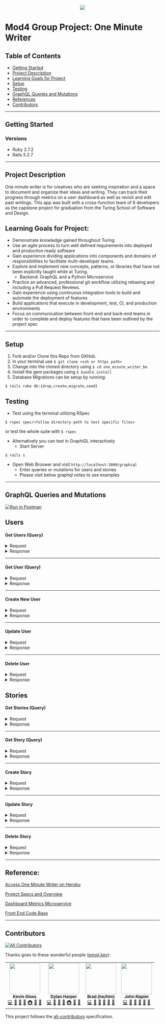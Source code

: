 <p align="center">
  <img src="https://user-images.githubusercontent.com/88853324/161361762-58350194-9b14-47b0-afc2-48632ef04d51.png">
</p>

# Mod4 Group Project: One Minute Writer

## Table of Contents
- <a href="#getting-started">Getting Started</a>
- <a href="#project-description">Project Description</a>
- <a href="#learning-goals-for-project">Learning Goals for Project</a>
- <a href="#setup">Setup</a>
- <a href="#testing">Testing</a>
- <a href="#graphql-queries-and-mutations">GraphQL Queries and Mutations</a>
- <a href="#reference">References</a>
- <a href="#contributors">Contributors</a>

----------

## Getting Started

### Versions

- Ruby 2.7.2
- Rails 5.2.7

----------

## Project Description

One minute writer is for creatives who are seeking inspiration and a space to document and organize their ideas and writing. They can track their progress through metrics on a user dashboard as well as revisit and edit past writings. This app was built with a cross-function team of 8 developers as the capstone project for graduation from the Turing School of Software and Design.

## Learning Goals for Project:

- Demonstrate knowledge gained throughout Turing
- Use an agile process to turn well defined requirements into deployed and production ready software
- Gain experience dividing applications into components and domains of responsibilities to facilitate multi-developer teams.
- Explore and implement new concepts, patterns, or libraries that have not been explicitly taught while at Turing.
  - Backend: GraphQL and a Python Microservice
- Practice an advanced, professional git workflow utilizing rebasing and including a Pull Request Reviews.
- Gain experience using continuous integration tools to build and automate the deployment of features
- Build applications that execute in development, test, CI, and production environments
- Focus on communication between front-end and back-end teams in order to complete and deploy features that have been outlined by the project spec

----------
## Setup
1. Fork and/or Clone this Repo from GitHub.
2. In your terminal use `$ git clone <ssh or https path>`
3. Change into the cloned directory using `$ cd one_minute_writer_be`
4. Install the gem packages using `$ bundle install`
5. Database Migrations can be setup by running:
```shell
$ rails rake db:{drop,create,migrate,seed}
```

## Testing
 - Test using the terminal utilizing RSpec
 ```shell
 $ rspec spec/<follow directory path to test specific files>
 ```
   or test the whole suite with `$ rspec`
- Alternatively you can test in GraphiQL interactively
  - Start Server
```shell
$ rails s
```
 - Open Web Broswer and visit `http://localhost:3000/graphiql`
   - Enter queries or mutations for users and stories
   - Please visit below graphql notes to see examples
----------
   
## GraphQL Queries and Mutations

[![Run in Postman](https://run.pstmn.io/button.svg)](https://god.postman.co/run-collection/307390ae3be7c540177e?action=collection%2Fimport)

## Users

#### Get Users (Query)

<details>
  <summary> Request </summary>

Returns a list of user objects:
  
```graphql
query {
  fetchUsers {
    id
    username
    email
  }
}
```
</details>
  
<details>
  <summary> Response </summary>

```graphql
 {
  "data": {
    "fetchUsers": [
      {
        "id": "7",
        "username": "Bob Ward",
        "email": "bob@athens.com"
      },
      {
        "id": "6",
        "username": "Johnathan",
        "email": "j@gmail.com"
      }, ...
    ]
  }
}
```
</details>

---

#### Get User (Query)

<details>
  <summary> Request </summary>

Returns a single user object:
  
```graphql
query {
  fetchUser(id: 1) {
    id
    username
    email
    stories {
      id
      title
      word
    }
  }
}
```
</details>
  
<details>
  <summary> Response </summary>

```graphql
 {
  "data": {
    "fetchUser": {
      "id": "1",
      "username": "Solon",
      "email": "rodolfo.schoen@runte.com",
      "stories": [
        {
          "id": "1",
          "title": "Blood's a Rover",
          "word": "aut"
        },...
      ]
    }
  }
}
```
</details>

---

#### Create New User

<details>
  <summary> Request </summary>

Persists a single user's information to the database:
  
```graphql
mutation {
  createUser(input:
    { username: "Lassie", email: "sillyboy@inwell.com" } ) {
  	user {
    	username
    	email
    }
  }
}
```
</details>
  
<details>
  <summary> Response </summary>

```graphql
{
  "data": {
    "createUser": {
      "user": {
        "username": "Lassie",
        "email": "sillyboy@inwell.com"
      }
    }
  }
}
```
</details>

---

#### Update User

<details>
  <summary> Request </summary>

Updates a user's information:
  
```graphql
mutation {
  updateUser(
    input: {
      id: "1",
      username: "Bob Lee Swagger",
      email: "blees@gmail.com"
    }
  ) {
      user {
        username
        id
        email
      }
    }
}
```
</details>
  
<details>
  <summary> Response </summary>

```graphql
{
  "data": {
    "updateUser": {
      "user": {
        "username": "Bob Lee Swagger",
        "id": "1",
        "email": "blees@gmail.com"
      }
    }
  }
}
```
</details>

---

#### Delete User

<details>
  <summary> Request </summary>

Deletes a user from the database:
  
```graphql
mutation {
        deleteUser(
          input: {
            id: "3",
          }
        ) { user {
            username
          }
        }
      }
```
</details>
  
<details>
  <summary> Response </summary>

```graphql
{
  "data": {
    "deleteUser": {
      "user": {
        "username": "Galen"
      }
    }
  }
}
```
</details>

## Stories

#### Get Stories (Query)

<details>
  <summary> Request </summary>

Returns a list of story objects:
  
```graphql
query {
  fetchStories {
    id
    title
    word
  }
}
```
</details>
  
<details>
  <summary> Response </summary>

```graphql
  {
  "data": {
    "fetchStories": [
      {
        "id": "10",
        "title": "expedita",
        "word": "saepe"
      },
      {
        "id": "9",
        "title": "earum",
        "word": "qui"
      }, ...
    ]
  }
}
```
</details>

---

#### Get Story (Query)

<details>
  <summary> Request </summary>

Returns a single story objects:
  
```graphql
query {
  fetchStory(id: 1)
  {
    id
    title
    word
    bodyText
    image
    sound
    totalTimeInSeconds
    createdAt
    updatedAt
  }
}
```
</details>
  
<details>
  <summary> Response </summary>

```graphql
{
  "data": {
    "fetchStory": {
      "id": "1",
      "title": "The Doors of Perception",
      "word": "sed",
      "bodyText": "Dolores pariatur ea. Et ut omnis. Quia sequi autem. Ad deserunt ratione.",
      "image": {
        "author": "Archimedes",
        "download_url": "http://mertz.io/romelia"
      },
      "sound": {
        "src": "http://walker.org/amber.waters",
        "title": "odit"
      },
      "totalTimeInSeconds": 298,
      "createdAt": "2022-04-04T19:40:36Z",
      "updatedAt": "2022-04-04T19:40:36Z"
    }
  }
}
```
</details>

---

#### Create Story

<details>
  <summary> Request </summary>

Persists a single story object to the databse:
  
```graphql
mutation {
  createStory(input:
    { userId: 1, title: "Thoughts", bodyText: "hello world", word: "test", image: {author: "william", download_url: "http:test_url.com"}, sound: {title: "denver skyline", src: "http:beautifuldenver.com"}, totalTimeInSeconds: 120 } ) {
  	story {
    	title
    	bodyText
      word
      image
      sound
      totalTimeInSeconds
      createdAt
      updatedAt
    }
  }
}
```
</details>
  
<details>
  <summary> Response </summary>

```graphql
 {
   "data": {
     "createStory": {
       "story": {
         "title": "Thoughts",
         "bodyText": "hello world",
         "word": "test",
         "image": {
           "author": "william",
           "download_url": "http:test_url.com"
         },
         "sound": {
           "title": "denver skyline",
           "src": "http:beautifuldenver.com"
         },
         "totalTimeInSeconds": 120,
         "createdAt": "2022-04-04T17:36:45Z",
         "updatedAt": "2022-04-04T17:36:45Z"
       }
     }
   }
 }
```
</details>

---

#### Update Story

<details>
  <summary> Request </summary>

Update story attributes in database:
  
```graphql
mutation {
  updateStory(
    input: {
      id: 1,
      title: "New Title",
      bodyText: "New Text",
      image: { author: "Andrew", download_url: "http://test_url.com" },
      word: "Update",
      sound: { src: "http://sound_url.com", title: "Jumping Cat" },
      totalTimeInSeconds: 5000
    }
  )
  {
    story {
      id
      title
      bodyText
      image
      word
      sound
      totalTimeInSeconds
      createdAt
      updatedAt
    }
  }
}
```
</details>
  
<details>
  <summary> Response </summary>

```graphql
{
    "data": {
        "updateStory": {
            "story": {
                "title": "test",
                "bodyText": "new body text",
                "word": "example",
                "image": "example",
                "sound": "example",
                "totalTimeInSeconds": 120
            }
        }
    }
}
```
</details>

---

#### Delete Story

<details>
  <summary> Request </summary>

Remove story object from database:
  
```graphql
mutation {
  deleteStory(input:
    { id: 14 } ) {
  	story {
    	title
    	bodyText
    }
  }
}
```
</details>
  
<details>
  <summary> Response </summary>

```graphql
{
    "data": {
        "deleteStory": {
            "story": {
                "title": "y",
                "bodyText": "x"
            }
        }
    }
}
```
</details>

----------

## Reference:

[Access One Minute Writer on Heroku](https://one-minute-writer.herokuapp.com/)



[Project Specs and Overview](https://mod4.turing.edu/projects/capstone/expectations.html)

[Dashboard Metrics Microservice](https://github.com/one-minute-writer/one_minute_writer_dashboard)

[Front End Code Base](https://github.com/one-minute-writer/one_minute_writer_dashboard)

----------

## Contributors
<!-- ALL-CONTRIBUTORS-BADGE:START - Do not remove or modify this section -->
[![All Contributors](https://img.shields.io/badge/all_contributors-4-orange.svg?style=flat-square)](#contributors-)
<!-- ALL-CONTRIBUTORS-BADGE:END -->

Thanks goes to these wonderful people ([emoji key](https://allcontributors.org/docs/en/emoji-key)):

<!-- ALL-CONTRIBUTORS-LIST:START - Do not remove or modify this section -->
<!-- prettier-ignore-start -->
<!-- markdownlint-disable -->
<table>
  <tr>
    <td align="center"><a href="https://github.com/kevingloss"><img src="https://avatars.githubusercontent.com/u/83426676?v=4?s=100" width="100px;" alt=""/><br /><sub><b>Kevin Gloss</b></sub></a><br /><a href="https://github.com/one-minute-writer/one_minute_writer_be/commits?author=kevingloss" title="Code">💻</a> <a href="https://github.com/one-minute-writer/one_minute_writer_be/commits?author=kevingloss" title="Documentation">📖</a> <a href="#design-kevingloss" title="Design">🎨</a> <a href="#ideas-kevingloss" title="Ideas, Planning, & Feedback">🤔</a> <a href="#infra-kevingloss" title="Infrastructure (Hosting, Build-Tools, etc)">🚇</a> <a href="https://github.com/one-minute-writer/one_minute_writer_be/pulls?q=is%3Apr+reviewed-by%3Akevingloss" title="Reviewed Pull Requests">👀</a> <a href="#projectManagement-kevingloss" title="Project Management">📆</a></td>
    <td align="center"><a href="https://github.com/dylan-harper"><img src="https://avatars.githubusercontent.com/u/39470230?v=4?s=100" width="100px;" alt=""/><br /><sub><b>Dylan Harper</b></sub></a><br /><a href="https://github.com/one-minute-writer/one_minute_writer_be/commits?author=dylan-harper" title="Code">💻</a> <a href="https://github.com/one-minute-writer/one_minute_writer_be/commits?author=dylan-harper" title="Documentation">📖</a> <a href="#design-dylan-harper" title="Design">🎨</a> <a href="#ideas-dylan-harper" title="Ideas, Planning, & Feedback">🤔</a> <a href="#infra-dylan-harper" title="Infrastructure (Hosting, Build-Tools, etc)">🚇</a> <a href="https://github.com/one-minute-writer/one_minute_writer_be/pulls?q=is%3Apr+reviewed-by%3Adylan-harper" title="Reviewed Pull Requests">👀</a> <a href="#projectManagement-dylan-harper" title="Project Management">📆</a></td>
    <td align="center"><a href="https://github.com/jbreit88"><img src="https://avatars.githubusercontent.com/u/88853324?v=4?s=100" width="100px;" alt=""/><br /><sub><b>Brad (he/him)</b></sub></a><br /><a href="https://github.com/one-minute-writer/one_minute_writer_be/commits?author=jbreit88" title="Code">💻</a> <a href="https://github.com/one-minute-writer/one_minute_writer_be/commits?author=jbreit88" title="Documentation">📖</a> <a href="#design-jbreit88" title="Design">🎨</a> <a href="#ideas-jbreit88" title="Ideas, Planning, & Feedback">🤔</a> <a href="https://github.com/one-minute-writer/one_minute_writer_be/pulls?q=is%3Apr+reviewed-by%3Ajbreit88" title="Reviewed Pull Requests">👀</a> <a href="#projectManagement-jbreit88" title="Project Management">📆</a></td>
    <td align="center"><a href="https://github.com/JCNapier"><img src="https://avatars.githubusercontent.com/u/81737385?v=4?s=100" width="100px;" alt=""/><br /><sub><b>John Napier</b></sub></a><br /><a href="https://github.com/one-minute-writer/one_minute_writer_be/commits?author=JCNapier" title="Code">💻</a> <a href="https://github.com/one-minute-writer/one_minute_writer_be/commits?author=JCNapier" title="Documentation">📖</a> <a href="#design-JCNapier" title="Design">🎨</a> <a href="#ideas-JCNapier" title="Ideas, Planning, & Feedback">🤔</a> <a href="https://github.com/one-minute-writer/one_minute_writer_be/pulls?q=is%3Apr+reviewed-by%3AJCNapier" title="Reviewed Pull Requests">👀</a> <a href="#projectManagement-JCNapier" title="Project Management">📆</a></td>
  </tr>
</table>

<!-- markdownlint-restore -->
<!-- prettier-ignore-end -->

<!-- ALL-CONTRIBUTORS-LIST:END -->

This project follows the [all-contributors](https://github.com/all-contributors/all-contributors) specification.
